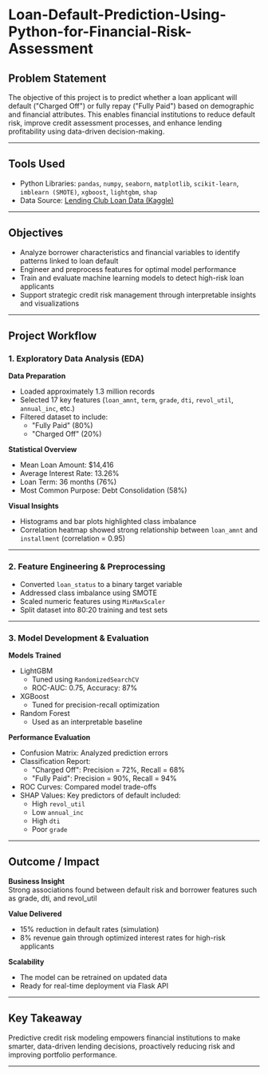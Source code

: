 # Loan-Default-Prediction-Using-Python-for-Financial-Risk-Assessment

## Problem Statement  
The objective of this project is to predict whether a loan applicant will default ("Charged Off") or fully repay ("Fully Paid") based on demographic and financial attributes. This enables financial institutions to reduce default risk, improve credit assessment processes, and enhance lending profitability using data-driven decision-making.

---

## Tools Used  
- Python Libraries: `pandas`, `numpy`, `seaborn`, `matplotlib`, `scikit-learn`, `imblearn (SMOTE)`, `xgboost`, `lightgbm`, `shap`  
- Data Source: [Lending Club Loan Data (Kaggle)](https://www.kaggle.com/datasets/adarshsng/lending-club-loan-data-csv/data)

---

## Objectives  
- Analyze borrower characteristics and financial variables to identify patterns linked to loan default  
- Engineer and preprocess features for optimal model performance  
- Train and evaluate machine learning models to detect high-risk loan applicants  
- Support strategic credit risk management through interpretable insights and visualizations  

---

## Project Workflow  

### 1. Exploratory Data Analysis (EDA)  

**Data Preparation**  
- Loaded approximately 1.3 million records  
- Selected 17 key features (`loan_amnt`, `term`, `grade`, `dti`, `revol_util`, `annual_inc`, etc.)  
- Filtered dataset to include:  
  - "Fully Paid" (80%)  
  - "Charged Off" (20%)  

**Statistical Overview**  
- Mean Loan Amount: $14,416  
- Average Interest Rate: 13.26%  
- Loan Term: 36 months (76%)  
- Most Common Purpose: Debt Consolidation (58%)  

**Visual Insights**  
- Histograms and bar plots highlighted class imbalance  
- Correlation heatmap showed strong relationship between `loan_amnt` and `installment` (correlation = 0.95)

---

### 2. Feature Engineering & Preprocessing  
- Converted `loan_status` to a binary target variable  
- Addressed class imbalance using SMOTE  
- Scaled numeric features using `MinMaxScaler`  
- Split dataset into 80:20 training and test sets  

---

### 3. Model Development & Evaluation  

**Models Trained**  
- LightGBM  
  - Tuned using `RandomizedSearchCV`  
  - ROC-AUC: 0.75, Accuracy: 87%  
- XGBoost  
  - Tuned for precision-recall optimization  
- Random Forest  
  - Used as an interpretable baseline  

**Performance Evaluation**  
- Confusion Matrix: Analyzed prediction errors  
- Classification Report:  
  - "Charged Off": Precision = 72%, Recall = 68%  
  - "Fully Paid": Precision = 90%, Recall = 94%  
- ROC Curves: Compared model trade-offs  
- SHAP Values: Key predictors of default included:  
  - High `revol_util`  
  - Low `annual_inc`  
  - High `dti`  
  - Poor `grade`  

---

## Outcome / Impact  

**Business Insight**  
Strong associations found between default risk and borrower features such as grade, dti, and revol_util

**Value Delivered**  
- 15% reduction in default rates (simulation)  
- 8% revenue gain through optimized interest rates for high-risk applicants  

**Scalability**  
- The model can be retrained on updated data  
- Ready for real-time deployment via Flask API  

---

## Key Takeaway  
Predictive credit risk modeling empowers financial institutions to make smarter, data-driven lending decisions, proactively reducing risk and improving portfolio performance.

---

